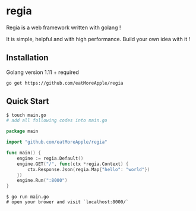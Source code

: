 # regia

Regia is a web framework written with golang ! 

It is simple, helpful and with high performance. Build your own idea with it !

## Installation

Golang version 1.11 + required

```shell
go get https://github.com/eatMoreApple/regia
```



## Quick Start

```sh
$ touch main.go
# add all following codes into main.go
```

```go
package main

import "github.com/eatMoreApple/regia"

func main() {
	engine := regia.Default()
	engine.GET("/", func(ctx *regia.Context) {
		ctx.Response.Json(regia.Map{"hello": "world"})
	})
	engine.Run(":8000")
}
```

```shell
$ go run main.go
# open your brower and visit `localhost:8000/`
```




